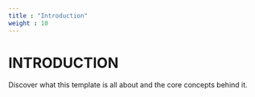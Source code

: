 ```yaml
---
title : "Introduction"
weight : 10
---
```


# INTRODUCTION

Discover what this template is all about and the core concepts behind it.